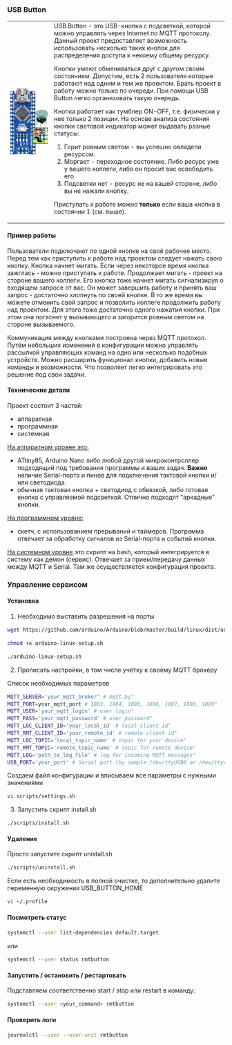 ### USB Button

<table border="0">
  <tr>
    <td>
      <img src="https://github.com/simonovich/usb_button/blob/master/images/sch_rmt_button.png"></img>
    </td>
    <td>
USB Button - это USB-кнопка с подсветкой, которой можно управлять через Internet по MQTT протоколу.
Данный проект предоставляет возможность использовать несколько таких кнопок для распределения доступа к некоему общему ресурсу.

Кнопки умеют обмениваться друг с другом своим состоянием.
Допустим, есть 2 пользователя которые работают над одним и тем же проектом. Брать проект в работу можно только по очереди.
При помощи USB Button легко организовать такую очередь.

Кнопка работает как тумблер ON-OFF, т.е. физически у нее только 2 позиции. На основе анализа состояния кнопки световой индикатор может выдавать разные статусы:
1. Горит ровным светом - вы успешно овладели ресурсом.
2. Моргает - переходное состояние. Либо ресурс уже у вашего коллеги, либо он просит вас освободить его.
3. Подсветки нет - ресурс не на вашей стороне, либо вы не нажали кнопку.

Приступать к работе можно **только** если ваша кнопка в состоянии 1 (см. выше).
    </td>
  </tr>
</table>

#### Пример работы
Пользователи подключают по одной кнопке на своё рабочее место.
Перед тем как приступить к работе над проектом следует нажать свою кнопку.
Кнопка начнет мигать. Если через некоторое время кнопка зажглась - можно приступать к работе.
Продолжает мигать - проект на стороне вашего коллеги. Его кнопка тоже начнет мигать сигнализируя о входящем запросе от вас.
Он может завершить работу и принять ваш запрос - достаточно хлопнуть по своей кнопке.
В то же время вы можете отменить свой запрос и позволить коллеге продолжить работу над проектом. Для этого тоже достаточно одного нажатия кнопки. При этом она погаснет у вызывающего и загорится ровным светом на стороне вызываемого.

Коммуникация между кнопками построена через MQTT протокол. Путём небольших изменений в конфигурации можно управлять рассылкой управляющих команд на одно или несколько подобных устройств.
Можно расширить функционал кнопки, добавить новые команды и возможности. Что позволяет легко интегрировать это решение под свои задачи.

#### Технические детали
Проект состоит 3 частей:
- аппаратная
- программная
- системная

<u>На аппаратном уровне это:</u>
- ATtiny85, Arduino Nano либо любой другой микроконтроллер подходящий под требования программы и ваших задач.
**Важно** наличие Serial-порта и пинов для подключения тактовой кнопки и/или светодиода.
- обычная тактовая кнопка + светодиод с обвязкой, либо готовая кнопка с управляемой подсветкой.
Отлично подходят "аркадные" кнопки.

<u>На программном уровне:</u>
- скетч, с использованием прерываний и таймеров. Программа отвечает за обработку сигналов из Serial-порта и событий кнопки.

<u>На системном уровне</u> это скрипт на bash, который интегрируется в систему как демон (сервис). Отвечает за прием/передачу данных между MQTT и Serial.
Там же осуществляется конфигурация проекта.

### Управление сервисом
#### Установка
1. Необходимо выставить разрешения на порты
```bash
wget https://github.com/arduino/Arduino/blob/master/build/linux/dist/arduino-linux-setup.sh
```
```bash
chmod +x arduino-linux-setup.sh
```
```bash
./arduino-linux-setup.sh
```

2. Прописать настройки, в том числе учётку к своему MQTT брокеру

Список необходимых параметров
```bash
MQTT_SERVER='your_mqtt_broker' # mqtt.by"
MQTT_PORT=your_mqtt_port # 1883, 1884, 1885, 1886, 1887, 1888, 1889"
MQTT_USER='your_mqtt_login' # user login"
MQTT_PASS='your_mqtt_password' # user password"
MQTT_LOC_CLIENT_ID='your_local_id' # local client id"
MQTT_RMT_CLIENT_ID='your_remote_id' # remote client id"
MQTT_LOC_TOPIC='local_topic_name' # topic for your device"
MQTT_RMT_TOPIC='remote_topic_name' # topic for remote device"
MQTT_LOG='path_to_log_file' # log for incoming MQTT messages"
USB_PORT='your_port' # Serial port (by sample /dev/ttyUSB0 or /dev/ttyACM0)"
```
Создаем файл конфигурации и вписываем все параметры с нужными значениями
```bash
vi scripts/settings.sh
```

3. Запустить скрипт install.sh
```bash
./scripts/install.sh
```
#### Удаление
Просто запустите скрипт unistall.sh
```bash
./scripts/uninstall.sh
```
Если есть необходимость в полной очистке, то дополнительно удалите переменную окружения USB_BUTTON_HOME
```bash
vi ~/.profile
```
#### Посмотреть статус
```bash
systemctl --user list-dependencies default.target
```
или
```bash
systemctl --user status rmtbutton
```
#### Запустить / остановить / рестартовать
Подставляем соответственно start / stop или restart в команду:
```bash
systemctl --user <your_command> rmtbutton
```
#### Проверить логи
```bash
journalctl --user --user-unit rmtbutton
```
